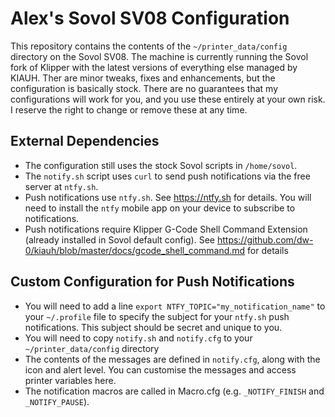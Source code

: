 # Alex's Sovol SV08 Configuration

This repository contains the contents of the ```~/printer_data/config``` directory on the Sovol SV08. The machine is currently running the Sovol fork of Klipper with the latest versions of everything else managed by KIAUH.
Ther are minor tweaks, fixes and enhancements, but the configuration is basically stock. There are no guarantees that my configurations will work for you, and you use these entirely at your own risk. 
I reserve the right to change or remove these at any time.

## External Dependencies
- The configuration still uses the stock Sovol scripts in ```/home/sovol```.
- The ```notify.sh``` script uses ```curl``` to send push notifications via the free server at ```ntfy.sh```.
- Push notifications use ```ntfy.sh```. See https://ntfy.sh for details. You will need to install the ```ntfy``` mobile app on your device to subscribe to notifications.
- Push notifications require Klipper G-Code Shell Command Extension (already installed in Sovol default config). See https://github.com/dw-0/kiauh/blob/master/docs/gcode_shell_command.md for details

## Custom Configuration for Push Notifications
- You will need to add a line ```export NTFY_TOPIC="my_notification_name"``` to your ```~/.profile``` file to specify the subject for your ```ntfy.sh``` push notifications. This subject should be secret and unique to you.
- You will need to copy ```notify.sh``` and ```notify.cfg``` to your ```~/printer_data/config``` directory
- The contents of the messages are defined in ```notify.cfg```, along with the icon and alert level. You can customise the messages and access printer variables here.
- The notification macros are called in Macro.cfg (e.g. ```_NOTIFY_FINISH``` and ```_NOTIFY_PAUSE```).
